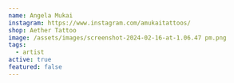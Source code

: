 ```yaml
---
name: Angela Mukai
instagram: https://www.instagram.com/amukaitattoos/
shop: Aether Tattoo
image: /assets/images/screenshot-2024-02-16-at-1.06.47 pm.png
tags:
  - artist
active: true
featured: false
---
```

